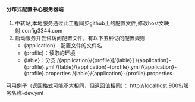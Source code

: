 #### 分布式配置中心服务器端
1. 中转站,本地服务通过此工程同步github上的配置文件,修改host文映射:config3344.com
2. 启动服务并尝试访问配置文件，有以下五种访问配置规则
   - {application}：配置文件的文件名
   - {profile}：读取的环境
   - {lable}：分支
    /{application}/{profile}[/{lable}]
    /{application}-{profile}.yml
    /{lable}/{application}-{profile}.yml
    /{application}-{profile}.properties
    /{lable}/{application}-{profile}.properties

可用例子（返回格式可能不大相同，但返回值相同）：
http://localhost:9009/服务名称-dev.yml